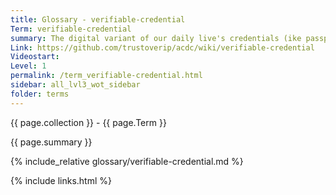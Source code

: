 ```yaml
---
title: Glossary - verifiable-credential
Term: verifiable-credential
summary: The digital variant of our daily live's credentials (ike passport, driver's license), but in a machine-verifiable way
Link: https://github.com/trustoverip/acdc/wiki/verifiable-credential
Videostart: 
Level: 1
permalink: /term_verifiable-credential.html
sidebar: all_lvl3_wot_sidebar
folder: terms
---
```


{{ page.collection }} - {{ page.Term }}

   {{ page.summary }}

{% include_relative glossary/verifiable-credential.md %}

 {% include links.html %} 
